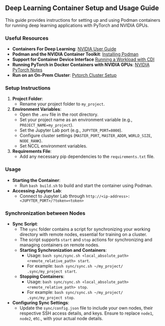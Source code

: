 ## Deep Learning Container Setup and Usage Guide

This guide provides instructions for setting up and using Podman containers for running deep learning applications with PyTorch and NVIDIA GPUs.

### Useful Resources

- **Containers For Deep Learning**: [NVIDIA User Guide](https://docs.nvidia.com/deeplearning/frameworks/user-guide/index.html)
- **Podman and the NVIDIA Container Toolkit**: [Installing Podman](https://docs.nvidia.com/ai-enterprise/deployment-guide-rhel-with-kvm/0.1.0/podman.html)
- **Support for Container Device Interface** [Running a Workload with CDI](https://docs.nvidia.com/datacenter/cloud-native/container-toolkit/latest/cdi-support.html#running-a-workload-with-cdi)
- **Running PyTorch in Docker Containers with NVIDIA GPUs**: [NVIDIA PyTorch Notes](https://docs.nvidia.com/deeplearning/frameworks/pytorch-release-notes/running.html)
- **Run on an On-Prem Cluster**: [Pytorch Cluster Setup](https://lightning.ai/docs/pytorch/stable/clouds/cluster_intermediate_1.html)

### Setup Instructions

1. **Project Folder**:
    - Rename your project folder to `my_project`.
2. **Environment Variables**:
    - Open the `.env` file in the root directory.
    - Set your project name as an environment variable (e.g., `PROJECT_NAME=my_project`).
    - Set the Jupyter Lab port (e.g., `JUPYTER_PORT=8000`).
    - Configure cluster settings (`MASTER_PORT`, `MASTER_ADDR`, `WORLD_SIZE`, `NODE_RANK`).
    - Set NCCL environment variables.
3. **Requirements File**:
    - Add any necessary pip dependencies to the `requirements.txt` file.

### Usage

- **Starting the Container**:
    - Run `bash build.sh` to build and start the container using Podman.
- **Accessing Jupyter Lab**:
    - Connect to Jupyter Lab through `http://<ip-address>:<JUPYTER_PORT>/?token=<token>`

### Synchronization between Nodes

- **Sync Script**:
    - The `sync` folder contains a script for synchronizing your working directory with remote nodes, essential for training on a cluster.
    - The script supports `start` and `stop` actions for synchronizing and managing containers on remote nodes.
    - **Starting Synchronization and Containers**:
        - Usage: `bash sync/sync.sh <local_absolute_path> <remote_relative_path> start`.
        - For example: `bash sync/sync.sh ~/my_project/ .sync/my_project start`.
    - **Stopping Containers**:
        - Usage: `bash sync/sync.sh <local_absolute_path> <remote_relative_path> stop`.
        - For example: `bash sync/sync.sh ~/my_project/ .sync/my_project stop`.
- **Configuring Sync Settings**:
    - Update the `sync/config.json` file to include your own nodes, their respective SSH access details, and keys. Ensure to replace `node1`, `node2`, etc., with your actual node details.
